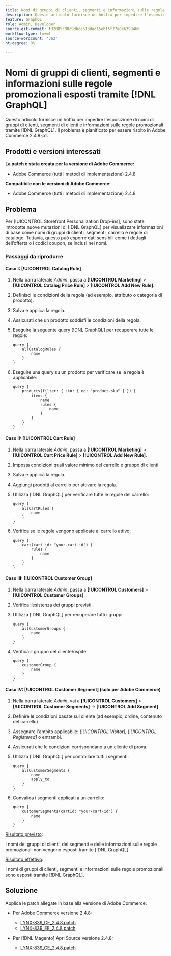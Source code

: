 ```yaml
---
title: Nomi di gruppi di clienti, segmenti e informazioni sulle regole promozionali esposti tramite [!DNL GraphQL]
description: Questo articolo fornisce un hotfix per impedire l'esposizione di nomi di gruppi di clienti, segmenti di clienti e informazioni sulle regole promozionali tramite  [!DNL GraphQL].
feature: GraphQL
role: Admin, Developer
source-git-commit: f32085c80c9dbce513dad15ebf5f77a0e6398466
workflow-type: tm+mt
source-wordcount: '363'
ht-degree: 0%

---
```



# Nomi di gruppi di clienti, segmenti e informazioni sulle regole promozionali esposti tramite [!DNL GraphQL]

Questo articolo fornisce un hotfix per impedire l&#39;esposizione di nomi di gruppi di clienti, segmenti di clienti e informazioni sulle regole promozionali tramite [!DNL GraphQL]. Il problema è pianificato per essere risolto in Adobe Commerce 2.4.8-p1.

## Prodotti e versioni interessati

**La patch è stata creata per la versione di Adobe Commerce:**

* Adobe Commerce (tutti i metodi di implementazione) 2.4.8

**Compatibile con le versioni di Adobe Commerce:**

* Adobe Commerce (tutti i metodi di implementazione) 2.4.8

## Problema

Per [!UICONTROL Storefront Personalization Drop-ins], sono state introdotte nuove mutazioni di [!DNL GraphQL] per visualizzare informazioni di base come nomi di gruppi di clienti, segmenti, carrello e regole di catalogo. Tuttavia, questo può esporre dati sensibili come i dettagli dell’offerta o i codici coupon, se inclusi nei nomi.

### Passaggi da riprodurre

#### Caso I: [!UICONTROL Catalog Rule]

1. Nella barra laterale *Admin*, passa a **[!UICONTROL Marketing]** > **[!UICONTROL Catalog Price Rule]** > **[!UICONTROL Add New Rule]**.
1. Definisci le condizioni della regola (ad esempio, attributo o categoria di prodotto).
1. Salva e applica la regola.
1. Assicurati che un prodotto soddisfi le condizioni della regola.
1. Eseguire la seguente query [!DNL GraphQL] per recuperare tutte le regole:

   ```
   query {
       allCatalogRules {
           name
       }
   }
   ```

1. Eseguire una query su un prodotto per verificare se la regola è applicabile:

   ```
   query {
       products(filter: { sku: { eq: "product-sku" } }) {
           items {
               name
               rules {
                   name
               }
           }
       }
   }
   ```

#### Caso II: [!UICONTROL Cart Rule]

1. Nella barra laterale *Admin*, passa a **[!UICONTROL Marketing]** > **[!UICONTROL Cart Price Rule]** > **[!UICONTROL Add New Rule]**.
1. Imposta condizioni quali valore minimo del carrello e gruppo di clienti.
1. Salva e applica la regola.
1. Aggiungi prodotti al carrello per attivare la regola.
1. Utilizza [!DNL GraphQL] per verificare tutte le regole del carrello:

   ```
   query {
       allCartRules {
           name
       }
   }
   ```

1. Verifica se le regole vengono applicate al carrello attivo:

   ```
   query {
       cart(cart_id: "your-cart-id") {
           rules {
               name
           }
       }
   }
   ```

#### Caso III: [!UICONTROL Customer Group]

1. Nella barra laterale *Admin*, passa a **[!UICONTROL Customers]** > **[!UICONTROL Customer Groups]**.
1. Verifica l’esistenza dei gruppi previsti.
1. Utilizza [!DNL GraphQL] per recuperare tutti i gruppi:

   ```
   query {
       allCustomerGroups {
           name
       }
   }
   ```

1. Verifica il gruppo del cliente/ospite:

   ```
   query {
       customerGroup {
           name
       }
   }
   ```

#### Caso IV: [!UICONTROL Customer Segment] (solo per Adobe Commerce)

1. Nella barra laterale *Admin*, vai a **[!UICONTROL Customers]** > **[!UICONTROL Customer Segments]** → **[!UICONTROL Add Segment]**.
1. Definire le condizioni basate sul cliente (ad esempio, ordine, contenuto del carrello).
1. Assegnare l&#39;ambito applicabile: *[!UICONTROL Visitor]*, *[!UICONTROL Registered]* o entrambi.
1. Assicurati che le condizioni corrispondano a un cliente di prova.
1. Utilizza [!DNL GraphQL] per controllare tutti i segmenti:

   ```
   query {
       allCustomerSegments {
           name
           apply_to
       }
   }
   ```

1. Convalida i segmenti applicati a un carrello:

   ```
   query {
       customerSegments(cartId: "your-cart-id") {
           name
       }
   }
   ```

<u>Risultato previsto</u>:

I nomi dei gruppi di clienti, dei segmenti e delle informazioni sulle regole promozionali non vengono esposti tramite [!DNL GraphQL].

<u>Risultato effettivo</u>:

I nomi di gruppi di clienti, segmenti e informazioni sulle regole promozionali sono esposti tramite [!DNL GraphQL].

## Soluzione

Applica le patch allegate in base alla versione di Adobe Commerce:

* Per Adobe Commerce versione 2.4.8:

   * [LYNX-839_CE_2.4.8.patch](assets/LYNX-839_CE_2.4.8.patch.zip)
   * [LYNX-839_EE_2.4.8.patch](assets/LYNX-839_EE_2.4.8.patch.zip)

* Per [!DNL Magento] Apri Source versione 2.4.8:

   * [LYNX-839_CE_2.4.8.patch](assets/LYNX-839_CE_2.4.8.patch.zip)
